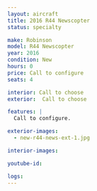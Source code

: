 ```yaml
---
layout: aircraft
title: 2016 R44 Newscopter
status: specialty

make: Robinson
model: R44 Newscopter
year: 2016
condition: New
hours: 0
price: Call to configure
seats: 4

interior: Call to choose
exterior:  Call to choose

features: |
  Call to configure.

exterior-images:
  - new-r44-news-ext-1.jpg

interior-images:

youtube-id:

logs:
---
```

